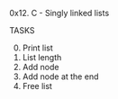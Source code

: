 0x12. C - Singly linked lists

TASKS

0. Print list
1. List length
2. Add node
3. Add node at the end
4. Free list
